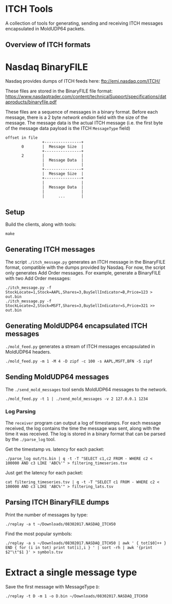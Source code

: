 # ITCH Tools
A collection of tools for generating, sending and receiving ITCH messages
encapsulated in MoldUDP64 packets.

## Overview of ITCH formats

# Nasdaq BinaryFILE
Nasdaq provides dumps of ITCH feeds here:
ftp://emi.nasdaq.com/ITCH/

These files are stored in the BinaryFILE file format:
https://www.nasdaqtrader.com/content/technicalSupport/specifications/dataproducts/binaryfile.pdf

These files are a sequence of messages in a binary format. Before each message,
there is a 2 byte *network endian* field with the size of the message. The
message data is the actual ITCH message (i.e. the first byte of the message
data payload is the ITCH `MessageType` field)

    
    offset in file
                    +----------------+
           0        |  Message Size  |
                    +----------------+
           2        |                |
                    |  Message Data  |
                    |                |
                    +----------------+
                    |  Message Size  |
                    +----------------+
                    |                |
                    |  Message Data  |
                    |                |
                    |      ...       |

## Setup
Build the clients, along with tools:

    make

## Generating ITCH messages
The script `./itch_message.py` generates an ITCH message in the
BinaryFILE format, compatible with the dumps provided by Nasdaq. For now, the
script only generates Add Order messages. For example, generate a BinaryFILE
with two Add Order messages:

    ./itch_message.py -f StockLocate=1,Stock=AAPL,Shares=3,BuySellIndicator=B,Price=123 > out.bin
    ./itch_message.py -f StockLocate=2,Stock=MSFT,Shares=3,BuySellIndicator=S,Price=321 >> out.bin

## Generating MoldUDP64 encapsulated ITCH messages
`./mold_feed.py` generates a stream of ITCH messages encapsulated in MoldUDP64
headers.

    ./mold_feed.py -m 1 -M 4 -D zipf -c 100 -s AAPL,MSFT,BFN -S zipf

## Sending MoldUDP64 messages
The `./send_mold_messages` tool sends MoldUDP64 messages to the network.

    ./mold_feed.py -t 1 | ./send_mold_messages -v 2 127.0.0.1 1234

### Log Parsing
The `receiver` program can output a log of timestamps. For each message
received, the log contains the time the message was sent, along with the time
it was received. The log is stored in a binary format that can be parsed by the
`./parse_log` tool.

Get the timestamp vs. latency for each packet:

    ./parse_log out/ts.bin | q -t -T "SELECT c1,c2 FROM - WHERE c2 < 100000 AND c3 LIKE 'ABC%'" > filtering_timeseries.tsv

Just get the latency for each packet:

    cat filtering_timeseries.tsv | q -t -T "SELECT c1 FROM - WHERE c2 < 100000 AND c3 LIKE 'ABC%'" > filtering_lats.tsv

## Parsing ITCH BinaryFILE dumps
Print the number of messages by type:

    ./replay -a t ~/Downloads/08302017.NASDAQ_ITCH50

Find the most popular symbols:

    ./replay -a s ~/Downloads/08302017.NASDAQ_ITCH50 | awk ' { tot[$0]++ } END { for (i in tot) print tot[i],i } ' | sort -rh | awk '{print $2"\t"$1 }' > symbols.tsv

# Extract a single message type
Save the first message with MessageType `D`:

    ./replay -t D -m 1 -o D.bin ~/Downloads/08302017.NASDAQ_ITCH50
